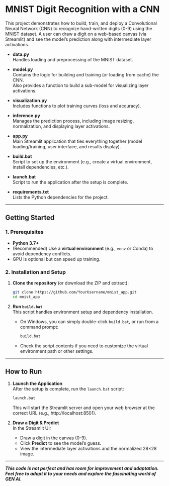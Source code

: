 # MNIST Digit Recognition with a CNN

This project demonstrates how to build, train, and deploy a Convolutional Neural Network (CNN) to recognize hand-written digits (0-9) using the MNIST dataset. A user can draw a digit on a web-based canvas (via Streamlit) and see the model’s prediction along with intermediate layer activations.

- **data.py**  
  Handles loading and preprocessing of the MNIST dataset.

- **model.py**  
  Contains the logic for building and training (or loading from cache) the CNN.  
  Also provides a function to build a sub-model for visualizing layer activations.

- **visualization.py**  
  Includes functions to plot training curves (loss and accuracy).

- **inference.py**  
  Manages the prediction process, including image resizing, normalization, and displaying layer activations.

- **app.py**  
  Main Streamlit application that ties everything together (model loading/training, user interface, and results display).

- **build.bat**  
  Script to set up the environment (e.g., create a virtual environment, install dependencies, etc.).

- **launch.bat**  
  Script to run the application after the setup is complete.

- **requirements.txt**  
  Lists the Python dependencies for the project.

---

## Getting Started

### 1. Prerequisites

- **Python 3.7+**  
- (Recommended) Use a **virtual environment** (e.g., `venv` or Conda) to avoid dependency conflicts.
- GPU is optional but can speed up training.

### 2. Installation and Setup

1. **Clone the repository** (or download the ZIP and extract):
   ```bash
   git clone https://github.com/YourUsername/mnist_app.git
   cd mnist_app
   ```

2. **Run `build.bat`**  
   This script handles environment setup and dependency installation.  
   - On Windows, you can simply double-click `build.bat`, or run from a command prompt:
     ```bat
     build.bat
     ```
   - Check the script contents if you need to customize the virtual environment path or other settings.
---

## How to Run

1. **Launch the Application**  
   After the setup is complete, run the `launch.bat` script:
   ```bat
   launch.bat
   ```
   This will start the Streamlit server and open your web browser at the correct URL (e.g., http://localhost:8501).

2. **Draw a Digit & Predict**  
   In the Streamlit UI:
   - Draw a digit in the canvas (0-9).
   - Click **Predict** to see the model’s guess.
   - View the intermediate layer activations and the normalized 28×28 image.

---

***This code is not perfect and has room for improvement and adaptation. Feel free to adapt it to your needs and explore the fascinating world of GEN AI.***

